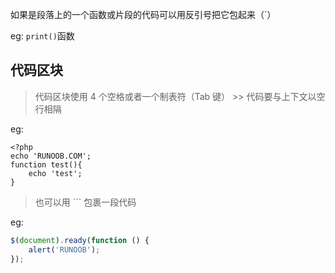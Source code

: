 如果是段落上的一个函数或片段的代码可以用反引号把它包起来（`）

eg:
`print()`函数

代码区块
-
> 代码区块使用 4 个空格或者一个制表符（Tab 键）
    >> 代码要与上下文以空行相隔

eg:

    <?php
    echo 'RUNOOB.COM';
    function test(){
        echo 'test';
    }

> 也可以用 ``` 包裹一段代码

eg:
```javascript
$(document).ready(function () {
    alert('RUNOOB');
});
```